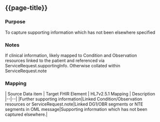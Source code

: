## {{page-title}}


### Purpose
To capture supporting information which has not been elsewhere specified

### Notes
If clinical information, likely mapped to Condition and Observation resources linked to the patient and referenced via ServiceRequest.supportingInfo. Otherwise collated within ServiceRequest.note

### Mapping
| Source Data item | Target FHIR Element | HL7v2.5.1 Mapping | Description 
|--|--|
|Further supporting information|Linked Condition/Observation resources or ServiceRequest.note|Linked DG1/OBR segments or NTE segments in OML message|Supporting information which has not been captured elsewhere.|